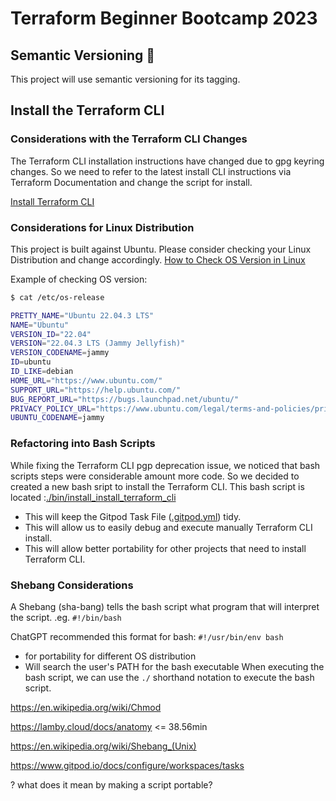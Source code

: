# Terraform Beginner Bootcamp 2023

## Semantic Versioning :mage:

This project will use semantic versioning for its tagging.

## Install the Terraform CLI

### Considerations with the Terraform CLI Changes
The Terraform CLI installation instructions have changed due to gpg keyring changes. So we need to refer to the latest install CLI instructions via Terraform Documentation and change the script for install. 

[Install Terraform CLI](https://developer.hashicorp.com/terraform/tutorials/aws-get-started/install-cli)

### Considerations for Linux Distribution
This project is built against Ubuntu. 
Please consider checking your Linux Distribution and change accordingly.
[How to Check OS Version in Linux](https://www.cyberciti.biz/faq/how-to-check-os-version-in-linux-command-line/)

Example of checking OS version:
```sh
$ cat /etc/os-release

PRETTY_NAME="Ubuntu 22.04.3 LTS"
NAME="Ubuntu"
VERSION_ID="22.04"
VERSION="22.04.3 LTS (Jammy Jellyfish)"
VERSION_CODENAME=jammy
ID=ubuntu
ID_LIKE=debian
HOME_URL="https://www.ubuntu.com/"
SUPPORT_URL="https://help.ubuntu.com/"
BUG_REPORT_URL="https://bugs.launchpad.net/ubuntu/"
PRIVACY_POLICY_URL="https://www.ubuntu.com/legal/terms-and-policies/privacy-policy"
UBUNTU_CODENAME=jammy
```
### Refactoring into Bash Scripts

While fixing the Terraform CLI pgp deprecation issue, we noticed that bash scripts steps were considerable amount more code. So we decided to created a new bash sript to install the Terraform CLI.
This bash script is located :[./bin/install_install_terraform_cli](./bin/install_terraform_cli.sh)
 - This will keep the Gitpod Task File ([.gitpod.yml](./.gitpod.yml)) tidy.
 - This will allow us to easily debug and execute manually Terraform CLI install.
 - This will allow better portability for other projects that need to install Terraform CLI.

### Shebang Considerations

A Shebang (sha-bang) tells the bash script what program that will interpret the script. .eg. `#!/bin/bash`

ChatGPT recommended this format for bash: `#!/usr/bin/env bash`
- for portability for different OS distribution
- Will search the user's PATH for the bash executable
When executing the bash script, we can use the `./` shorthand notation to execute the bash script.

https://en.wikipedia.org/wiki/Chmod

https://lamby.cloud/docs/anatomy <= 38.56min 

https://en.wikipedia.org/wiki/Shebang_(Unix)

https://www.gitpod.io/docs/configure/workspaces/tasks

? what does it mean by making a script portable?